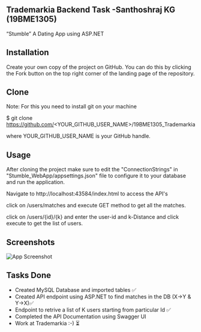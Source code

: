 
## Trademarkia Backend Task -Santhoshraj KG (19BME1305)
“Stumble” A Dating App using ASP.NET



## Installation

Create your own copy of the project on GitHub. You can do this by clicking the Fork button on the top right corner of the landing page of the repository.
    
## Clone
Note: For this you need to install git on your machine

$ git clone https://github.com/<YOUR_GITHUB_USER_NAME>/19BME1305_Trademarkia

where YOUR_GITHUB_USER_NAME is your GitHub handle.
## Usage

After cloning the project make sure to edit the "ConnectionStrings" in "Stumble_WebApp/appsettings.json" file to configure it to your database and run the application.

Navigate to http://localhost:43584/index.html to access the API's

click on /users/matches and execute GET method to get all the matches.

click on /users/{id}/{k} and enter the user-id and k-Distance and click execute to get the list of users.




## Screenshots

![App Screenshot](https://via.placeholder.com/468x300?text=App+Screenshot+Here)


## Tasks Done

* Created MySQL Database and imported tables ✅
* Created API endpoint using ASP.NET to find matches in the DB (X->Y & Y->X)✅
* Endpoint to retrive a list of K users starting from particular Id ✅
* Completed the API Documentation using Swagger UI 
* Work at Trademarkia :-) ⏳